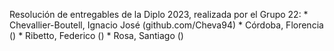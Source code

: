 Resolución de entregables de la Diplo 2023, realizada por el Grupo 22:
    * Chevallier-Boutell, Ignacio José (github.com/Cheva94)
    * Córdoba, Florencia ()
    * Ribetto, Federico ()
    * Rosa, Santiago ()
